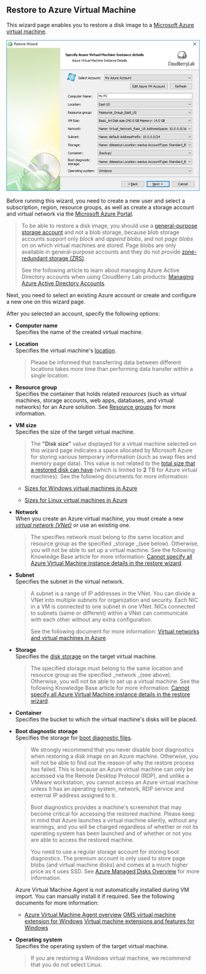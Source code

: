 ## Restore to Azure Virtual Machine

This wizard page enables you to restore a disk image to a [Microsoft Azure virtual machine](https://docs.microsoft.com/en-us/azure/virtual-machines/).

![](/assets/restore-azure-vm.png)

Before running this wizard, you need to create a new user and select a subscription, region, resource groups, as well as create a storage account and virtual network via the [Microsoft Azure Portal](https://portal.azure.com/).

> To be able to restore a disk image, you should use a [general-purpose storage account](https://docs.microsoft.com/en-us/azure/storage/common/storage-account-options) and not a blob storage, because blob storage accounts support only _block_ and _append blobs_, and not _page blobs_ on on which virtual machines are stored. Page blobs are only available in general-purpose accounts and they do not provide [zone-redundant storage \(ZRS\)](https://docs.microsoft.com/en-us/azure/storage/common/storage-redundancy#zone-redundant-storage).
>
> See the following article to learn about managing Azure Active Directory accounts when using CloudBerry Lab products: [Managing Azure Active Directory Accounts](/concepts/managing-azure-active-directory-accounts.md).

Next, you need to select an existing Azure account or create and configure a new one on this wizard page.

After you selected an account, specify the following options:

* **Computer name**  
  Specifies the name of the created virtual machine.

* **Location**  
  Specifies the virtual machine's [location](https://docs.microsoft.com/en-us/azure/virtual-machines/windows/regions-and-availability).

  > Please be informed that transferring data between different locations takes more time than performing data transfer within a single location.

* **Resource group**  
  Specifies the container that holds related _resources_ \(such as virtual machines, storage accounts, web apps, databases, and virtual networks\) for an Azure solution. See [Resource groups](https://docs.microsoft.com/en-us/azure/azure-resource-manager/resource-group-overview#resource-groups) for more information.

* **VM size**  
  Specifies the size of the target virtual machine.

  > The **"Disk size"** value displayed for a virtual machine selected on this wizard page indicates a space allocated by Microsoft Azure for storing various temporary information \(such as swap files and memory page data\). This value is not related to the [total size that a restored disk can have](/chapter1/step-3-choose-data-to-restore/34-restore-a-disk-image-or-network-share/344-select-partitions.md) \(which is limited to **2** TB for Azure virtual machines\). See the following documents for more information:

  * [Sizes for Windows virtual machines in Azure](https://docs.microsoft.com/en-us/azure/virtual-machines/windows/sizes)

  * [Sizes for Linux virtual machines in Azure](https://docs.microsoft.com/en-us/azure/virtual-machines/linux/sizes)

* **Network**  
  When you create an Azure virtual machine, you must create a new [_virtual network \(VNet\)_](https://docs.microsoft.com/en-us/azure/virtual-machines/windows/network-overview) or use an existing one.

  > The specifies network must belong to the same location and resource group as the specified _storage _\(see below\). Otherwise, you will not be able to set up a virtual machine. See the following Knowledge Base article for more information: [Cannot specify all Azure Virtual Machine instance details in the restore wizard](https://kb.cloudberrylab.com/kb1063/).

* **Subnet**  
  Specifies the subnet in the virtual network.

  > A subnet is a range of IP addresses in the VNet. You can divide a VNet into multiple _subnets_ for organization and security. Each NIC in a VM is connected to one subnet in one VNet. NICs connected to subnets \(same or different\) within a VNet can communicate with each other without any extra configuration.
  >
  > See the following document for more information: [Virtual networks and virtual machines in Azure](https://docs.microsoft.com/en-us/azure/virtual-machines/windows/network-overview).

* **Storage**  
  Specifies the [disk storage](https://docs.microsoft.com/en-us/azure/virtual-machines/windows/about-disks-and-vhds) on the target virtual machine.

  > The specified storage must belong to the same location and resource group as the specified _network _\(see above\). Otherwise, you will not be able to set up a virtual machine. See the following Knowledge Base article for more information: [Cannot specify all Azure Virtual Machine instance details in the restore wizard](https://kb.cloudberrylab.com/kb1063/).

* **Container**  
  Specifies the bucket to which the virtual machine's disks will be placed.

* **Boot diagnostic storage**  
  Specifies the storage for [boot diagnostic files](https://docs.microsoft.com/en-us/azure/virtual-machines/windows/boot-diagnostics).

  > We strongly recommend that you never disable boot diagnostics when restoring a disk image on an Azure machine. Otherwise, you will not be able to find out the reason of why the restore process has failed. This is because an Azure virtual machine can only be accessed via the Remote Desktop Protocol \(RDP\), and unlike a VMware workstation, you cannot access an Azure virtual machine unless it has an operating system, network, RDP service and external IP address assigned to it.
  >
  > Boot diagnostics provides a machine's screenshot that may become critical for accessing the restored machine. Please keep in mind that Azure launches a virtual machine silently, without any warnings, and you will be charged regardless of whether or not its operating system has been launched and of whether or not you are able to access the restored machine.
  >
  > You need to use a regular storage account for storing boot diagnostics. The premium account is only used to store page blobs \(and virtual machine disks\) and comes at a much higher price as it uses SSD. See [Azure Managed Disks Overview](https://docs.microsoft.com/en-us/azure/virtual-machines/windows/managed-disks-overview) for more information.

  Azure Virtual Machine Agent is not automatically installed during VM import. You can manually install it if required. See the following documents for more information:

  * [Azure Virtual Machine Agent overview](https://docs.microsoft.com/en-us/azure/virtual-machines/windows/agent-user-guide)
    [OMS virtual machine extension for Windows](https://docs.microsoft.com/en-us/azure/virtual-machines/windows/extensions-oms) [Virtual machine extensions and features for Windows](https://docs.microsoft.com/en-us/azure/virtual-machines/windows/extensions-features)

* **Operating system**  
  Specifies the operating system of the target virtual machine.

  > If you are restoring a Windows virtual machine, we recommend that you do not select Linux.




